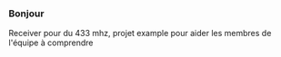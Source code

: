 ### Bonjour

Receiver pour du 433 mhz, projet example pour aider les membres de l'équipe à comprendre
